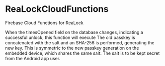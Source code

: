 # ReaLockCloudFunctions
Firebase Cloud Functions for ReaLock

When the timesOpened field on the database changes, indicating a successful unlock, this function will execute
The old passkey is concatenated with the salt and an SHA-256 is performed, generating the new key. This is
symmetric to the new passkey generation on the embedded device, which shares the same salt. The salt is to be 
kept secret from the Android app user.
